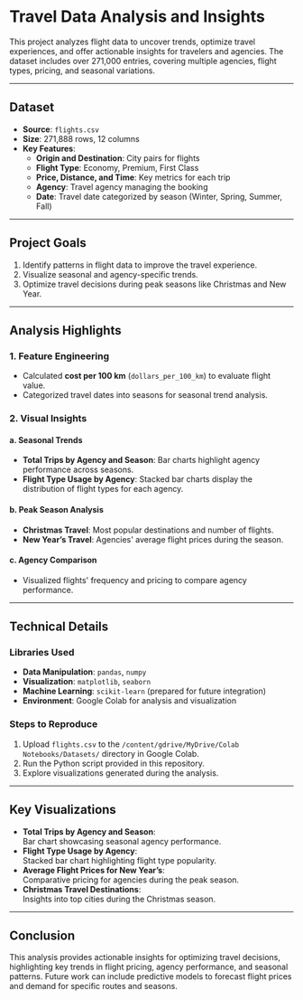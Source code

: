 # **Travel Data Analysis and Insights**

This project analyzes flight data to uncover trends, optimize travel experiences, and offer actionable insights for travelers and agencies. The dataset includes over 271,000 entries, covering multiple agencies, flight types, pricing, and seasonal variations.

---

## **Dataset**
- **Source**: `flights.csv`  
- **Size**: 271,888 rows, 12 columns  
- **Key Features**:
  - **Origin and Destination**: City pairs for flights  
  - **Flight Type**: Economy, Premium, First Class  
  - **Price, Distance, and Time**: Key metrics for each trip  
  - **Agency**: Travel agency managing the booking  
  - **Date**: Travel date categorized by season (Winter, Spring, Summer, Fall)  

---

## **Project Goals**
1. Identify patterns in flight data to improve the travel experience.  
2. Visualize seasonal and agency-specific trends.  
3. Optimize travel decisions during peak seasons like Christmas and New Year.  

---

## **Analysis Highlights**

### **1. Feature Engineering**
- Calculated **cost per 100 km** (`dollars_per_100_km`) to evaluate flight value.  
- Categorized travel dates into seasons for seasonal trend analysis.  

### **2. Visual Insights**
#### **a. Seasonal Trends**
- **Total Trips by Agency and Season**: Bar charts highlight agency performance across seasons.  
- **Flight Type Usage by Agency**: Stacked bar charts display the distribution of flight types for each agency.  

#### **b. Peak Season Analysis**
- **Christmas Travel**: Most popular destinations and number of flights.  
- **New Year’s Travel**: Agencies' average flight prices during the season.  

#### **c. Agency Comparison**
- Visualized flights' frequency and pricing to compare agency performance.  

---

## **Technical Details**

### **Libraries Used**
- **Data Manipulation**: `pandas`, `numpy`  
- **Visualization**: `matplotlib`, `seaborn`  
- **Machine Learning**: `scikit-learn` (prepared for future integration)  
- **Environment**: Google Colab for analysis and visualization  

### **Steps to Reproduce**
1. Upload `flights.csv` to the `/content/gdrive/MyDrive/Colab Notebooks/Datasets/` directory in Google Colab.  
2. Run the Python script provided in this repository.  
3. Explore visualizations generated during the analysis.  

---

## **Key Visualizations**
- **Total Trips by Agency and Season**:  
  Bar chart showcasing seasonal agency performance.  
- **Flight Type Usage by Agency**:  
  Stacked bar chart highlighting flight type popularity.  
- **Average Flight Prices for New Year’s**:  
  Comparative pricing for agencies during the peak season.  
- **Christmas Travel Destinations**:  
  Insights into top cities during the Christmas season.  

---

## **Conclusion**
This analysis provides actionable insights for optimizing travel decisions, highlighting key trends in flight pricing, agency performance, and seasonal patterns. Future work can include predictive models to forecast flight prices and demand for specific routes and seasons.
